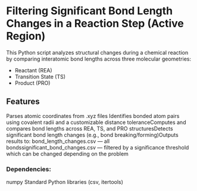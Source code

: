 # Filtering Significant Bond Length Changes in a Reaction Step (Active Region)
This Python script analyzes structural changes during a chemical reaction by comparing 
interatomic bond lengths across three molecular geometries:
- Reactant (REA)
- Transition State (TS)
- Product (PRO)
  
## Features

Parses atomic coordinates from .xyz files Identifies bonded atom pairs using covalent radii and a customizable distance toleranceComputes and compares bond lengths across REA, TS, and PRO structuresDetects significant bond length changes (e.g., bond breaking/forming)Outputs results to:
bond_length_changes.csv — all bondssignificant_bond_changes.csv — filtered by a significance threshold which can be changed depending on the problem


### Dependencies:  
numpy  Standard Python libraries (csv, itertools)
